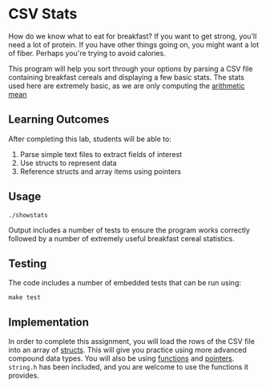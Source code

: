 CSV Stats
=========

How do we know what to eat for breakfast? If you want to get strong, you'll need a lot of protein. If you have other things going on, you might want a lot of fiber. Perhaps you're trying to avoid calories. 

This program will help you sort through your options by parsing a CSV file containing breakfast cereals and displaying a few basic stats. The stats used here are extremely basic, as we are only computing the [arithmetic mean](https://en.wikipedia.org/wiki/Arithmetic_mean)

Learning Outcomes
-----------------

After completing this lab, students will be able to:

1. Parse simple text files to extract fields of interest
2. Use structs to represent data
3. Reference structs and array items using pointers

Usage
-----

```
./showstats
```

Output includes a number of tests to ensure the program works correctly followed by a number of extremely useful breakfast cereal statistics.

Testing
-------

The code includes a number of embedded tests that can be run using:

```
make test
```

Implementation
--------------

In order to complete this assignment, you will load the rows of the CSV file into an array of [structs](https://en.wikibooks.org/wiki/C_Programming/Advanced_data_types#Structs). This will give you practice using more advanced compound data types. You will also be using [functions](https://en.wikibooks.org/wiki/C_Programming/Procedures_and_functions) and [pointers](https://en.wikibooks.org/wiki/C_Programming/Pointers_and_arrays). `string.h` has been included, and you are welcome to use the functions it provides.
